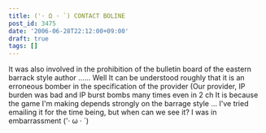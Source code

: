 ```yaml
---
title: ('· Ω · `) CONTACT BOLINE
post_id: 3475
date: '2006-06-28T22:12:00+09:00'
draft: true
tags: []
---
```


It was also involved in the prohibition of the bulletin board of the eastern barrack style author ...... Well It can be understood roughly that it is an erroneous bomber in the specification of the provider (Our provider, IP burden was bad and IP burst bombs many times even in 2 ch It is because the game I'm making depends strongly on the barrage style ... I've tried emailing it for the time being, but when can we see it? I was in embarrassment ('· ω · `)

